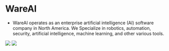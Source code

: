 # WareAI
- WareAI operates as an enterprise artificial intelligence (AI) software company in North America. We Specialize in robotics, automation, security, artificial intelligence, machine learning, and other various tools.
<img src="https://github.com/Immain/WareAI/blob/main/images/WareAITech.png">
<img src="https://github.com/Immain/WareAI/blob/main/images/ware.PNG">

